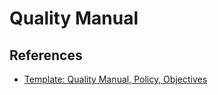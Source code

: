 # Quality Manual

## References

- [Template: Quality Manual, Policy, Objectives](https://openregulatory.com/or_template/quality-manual-policy-objectives/) 
